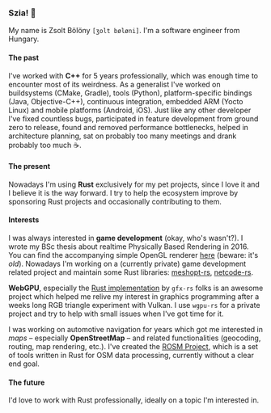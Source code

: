 ### Szia! 👋

My name is Zsolt Bölöny `[ʒolt bøløni]`. I'm a software engineer from Hungary.

#### The past

I've worked with **C++** for 5 years professionally, which was enough time to encounter most of its weirdness. As a generalist I've worked on buildsystems (CMake, Gradle), tools (Python), platform-specific bindings (Java, Objective-C++), continuous integration, embedded ARM (Yocto Linux) and mobile platforms (Android, iOS). Just like any other developer I've fixed countless bugs, participated in feature development from ground zero to release, found and removed performance bottlenecks, helped in architecture planning, sat on probably too many meetings and drank probably too much ☕.

#### The present

Nowadays I'm using **Rust** exclusively for my pet projects, since I love it and I believe it is the way forward. I try to help the ecosystem improve by sponsoring Rust projects and occasionally contributing to them.

#### Interests

I was always interested in **game development** (okay, who's wasn't?). I wrote my BSc thesis about realtime Physically Based Rendering in 2016. You can find the accompanying simple OpenGL renderer [here](https://github.com/yzsolt/szakdolgozat) (beware: it's _old_). Nowadays I'm working on a (currently private) game development related project and maintain some Rust libraries: [meshopt-rs](https://github.com/yzsolt/meshopt-rs), [netcode-rs](https://github.com/yzsolt/netcode-rs).

**WebGPU**, especially the [Rust implementation](https://github.com/gfx-rs/wgpu-rs) by `gfx-rs` folks is an awesome project which helped me relive my interest in graphics programming after a weeks long RGB triangle experiment with Vulkan. I use `wgpu-rs` for a private project and try to help with small issues when I've got time for it.

I was working on automotive navigation for years which got me interested in _maps_ – especially **OpenStreetMap** – and related functionalities (geocoding, routing, map rendering, etc.). I've created the [ROSM Project](https://github.com/rosm-project), which is a set of tools written in Rust for OSM data processing, currently without a clear end goal.

#### The future

I'd love to work with Rust professionally, ideally on a topic I'm interested in.
